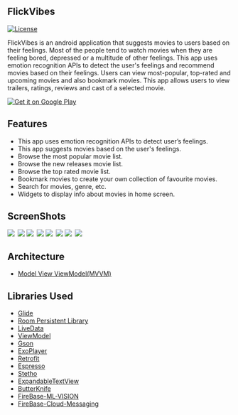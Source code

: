 ## FlickVibes
[![License](https://img.shields.io/badge/License-Apache%202.0-blue.svg)](https://opensource.org/licenses/Apache-2.0)

FlickVibes is an android application that suggests movies to users based on their feelings. Most of the people tend to watch movies when they are feeling bored, depressed or a multitude of other feelings. This app uses emotion recognition APIs to detect the user's feelings and recommend movies based on their feelings. Users can view most-popular, top-rated and upcoming movies and also bookmark movies. This app allows users to view trailers, ratings, reviews and cast of a selected movie.

<a href='https://play.google.com/store/apps/details?id=com.nirmal.jeffrey.flickvibes&pcampaignid=MKT-Other-global-all-co-prtnr-py-PartBadge-Mar2515-1'><img alt='Get it on Google Play' src='https://play.google.com/intl/en_us/badges/images/generic/en_badge_web_generic.png'/></a>
## Features
* This app uses emotion recognition APIs to detect user’s feelings.
* This app suggests movies based on the user's feelings.
* Browse the most popular movie list.
* Browse the new releases movie list.
* Browse the top rated movie list.
* Bookmark movies to create your own collection of favourite movies.
* Search for movies, genre, etc.
* Widgets to display info about movies in home screen.

## ScreenShots
<img src="./Design/mockups/1.png">&ensp;<img src="./Design/mockups/2.png">
<img src="./Design/mockups/3.png">&ensp;<img src="./Design/mockups/4.png">
<img src="./Design/mockups/5.png">&ensp;<img src="./Design/mockups/6.png">
<img src="./Design/mockups/7.png">&ensp;<img src="./Design/mockups/8.png">

## Architecture

* [Model View ViewModel(MVVM)](https://developer.android.com/jetpack/docs/guide)
## Libraries Used

* [Glide](https://bumptech.github.io/glide/)
* [Room Persistent Library](https://developer.android.com/topic/libraries/architecture/room)
* [LiveData](https://developer.android.com/topic/libraries/architecture/livedata)
* [ViewModel](https://developer.android.com/topic/libraries/architecture/viewmodel)
* [Gson](https://github.com/google/gson/)
* [ExoPlayer](https://github.com/google/ExoPlayer/)
* [Retrofit](https://square.github.io/retrofit/)
* [Espresso](https://developer.android.com/training/testing/espresso)
* [Stetho](http://facebook.github.io/stetho/)
* [ExpandableTextView](https://github.com/Blogcat/Android-ExpandableTextView)
* [ButterKnife](http://jakewharton.github.io/butterknife/)
* [FireBase-ML-VISION](https://firebase.google.com/docs/ml-kit)
* [FireBase-Cloud-Messaging](https://firebase.google.com/docs/cloud-messaging)



